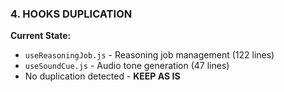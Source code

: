 ### 4. HOOKS DUPLICATION

**Current State:**

- `useReasoningJob.js` - Reasoning job management (122 lines)
- `useSoundCue.js` - Audio tone generation (47 lines)
- No duplication detected - **KEEP AS IS**
